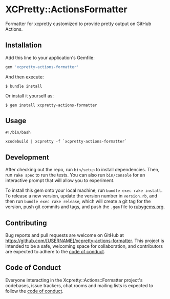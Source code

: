 # XCPretty::ActionsFormatter

Formatter for xcpretty customized to provide pretty output on GitHub Actions.

## Installation

Add this line to your application's Gemfile:

```ruby
gem 'xcpretty-actions-formatter'
```

And then execute:

    $ bundle install

Or install it yourself as:

    $ gem install xcpretty-actions-formatter

## Usage

```
#!/bin/bash

xcodebuild | xcpretty -f `xcpretty-actions-formatter`
```

## Development

After checking out the repo, run `bin/setup` to install dependencies. Then, run `rake spec` to run the tests. You can also run `bin/console` for an interactive prompt that will allow you to experiment.

To install this gem onto your local machine, run `bundle exec rake install`. To release a new version, update the version number in `version.rb`, and then run `bundle exec rake release`, which will create a git tag for the version, push git commits and tags, and push the `.gem` file to [rubygems.org](https://rubygems.org).

## Contributing

Bug reports and pull requests are welcome on GitHub at https://github.com/[USERNAME]/xcpretty-actions-formatter. This project is intended to be a safe, welcoming space for collaboration, and contributors are expected to adhere to the [code of conduct](https://github.com/[USERNAME]/xcpretty-actions-formatter/blob/master/CODE_OF_CONDUCT.md).


## Code of Conduct

Everyone interacting in the Xcpretty::Actions::Formatter project's codebases, issue trackers, chat rooms and mailing lists is expected to follow the [code of conduct](https://github.com/[USERNAME]/xcpretty-actions-formatter/blob/master/CODE_OF_CONDUCT.md).

